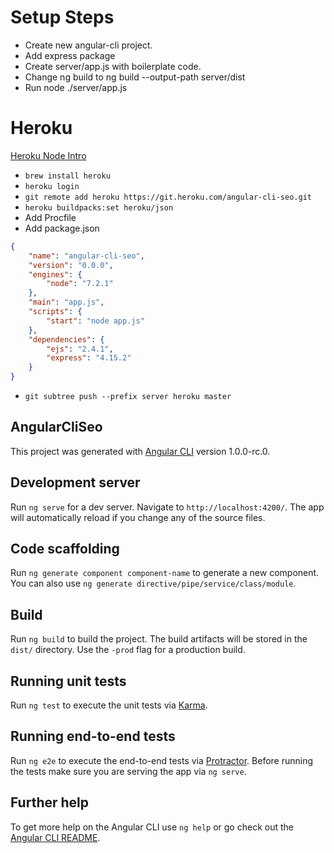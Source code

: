 # Setup Steps

- Create new angular-cli project.
- Add express package
- Create server/app.js with boilerplate code.
- Change ng build to ng build --output-path server/dist
- Run node ./server/app.js

# Heroku

[Heroku Node Intro](https://devcenter.heroku.com/articles/getting-started-with-nodejs#introduction)

- `brew install heroku`
- `heroku login`
- `git remote add heroku https://git.heroku.com/angular-cli-seo.git`
- `heroku buildpacks:set heroku/json`
- Add Procfile
- Add package.json

```json
{
    "name": "angular-cli-seo",
    "version": "0.0.0",
    "engines": {
        "node": "7.2.1"
    },
    "main": "app.js",
    "scripts": {
        "start": "node app.js"
    },
    "dependencies": {
        "ejs": "2.4.1",
        "express": "4.15.2"
    }
}
```

- `git subtree push --prefix server heroku master`




## AngularCliSeo

This project was generated with [Angular CLI](https://github.com/angular/angular-cli) version 1.0.0-rc.0.

## Development server

Run `ng serve` for a dev server. Navigate to `http://localhost:4200/`. The app will automatically reload if you change any of the source files.

## Code scaffolding

Run `ng generate component component-name` to generate a new component. You can also use `ng generate directive/pipe/service/class/module`.

## Build

Run `ng build` to build the project. The build artifacts will be stored in the `dist/` directory. Use the `-prod` flag for a production build.

## Running unit tests

Run `ng test` to execute the unit tests via [Karma](https://karma-runner.github.io).

## Running end-to-end tests

Run `ng e2e` to execute the end-to-end tests via [Protractor](http://www.protractortest.org/).
Before running the tests make sure you are serving the app via `ng serve`.

## Further help

To get more help on the Angular CLI use `ng help` or go check out the [Angular CLI README](https://github.com/angular/angular-cli/blob/master/README.md).
